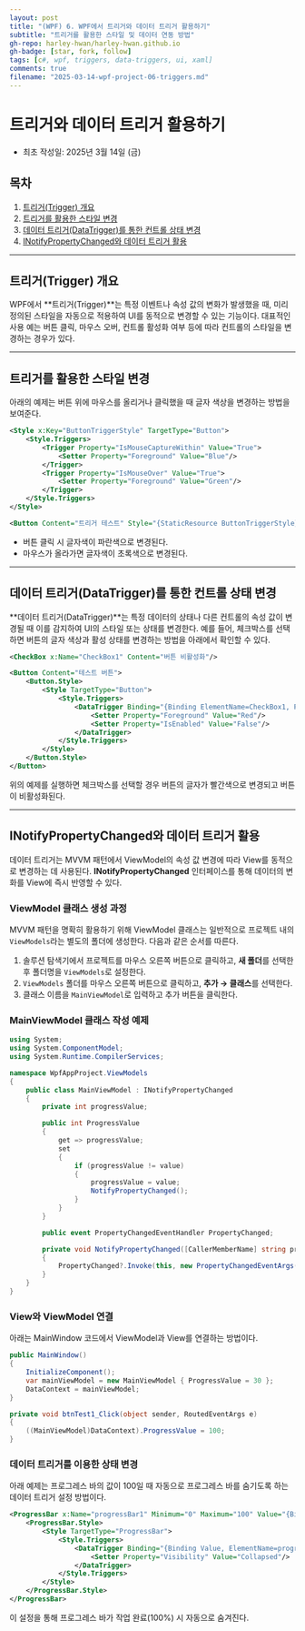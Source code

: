 ```yaml
---
layout: post
title: "(WPF) 6. WPF에서 트리거와 데이터 트리거 활용하기"
subtitle: "트리거를 활용한 스타일 및 데이터 연동 방법"
gh-repo: harley-hwan/harley-hwan.github.io
gh-badge: [star, fork, follow]
tags: [c#, wpf, triggers, data-triggers, ui, xaml]
comments: true
filename: "2025-03-14-wpf-project-06-triggers.md"
---
```


# 트리거와 데이터 트리거 활용하기

- 최초 작성일: 2025년 3월 14일 (금)

## 목차

1. [트리거(Trigger) 개요](#트리거trigger-개요)
2. [트리거를 활용한 스타일 변경](#트리거를-활용한-스타일-변경)
3. [데이터 트리거(DataTrigger)를 통한 컨트롤 상태 변경](#데이터-트리거datatrigger를-통한-컨트롤-상태-변경)
4. [INotifyPropertyChanged와 데이터 트리거 활용](#inotifypropertychanged와-데이터-트리거-활용)

---

## 트리거(Trigger) 개요

WPF에서 **트리거(Trigger)**는 특정 이벤트나 속성 값의 변화가 발생했을 때, 미리 정의된 스타일을 자동으로 적용하여 UI를 동적으로 변경할 수 있는 기능이다. 대표적인 사용 예는 버튼 클릭, 마우스 오버, 컨트롤 활성화 여부 등에 따라 컨트롤의 스타일을 변경하는 경우가 있다.

---

## 트리거를 활용한 스타일 변경

아래의 예제는 버튼 위에 마우스를 올리거나 클릭했을 때 글자 색상을 변경하는 방법을 보여준다.

```xml
<Style x:Key="ButtonTriggerStyle" TargetType="Button">
    <Style.Triggers>
        <Trigger Property="IsMouseCaptureWithin" Value="True">
            <Setter Property="Foreground" Value="Blue"/>
        </Trigger>
        <Trigger Property="IsMouseOver" Value="True">
            <Setter Property="Foreground" Value="Green"/>
        </Trigger>
    </Style.Triggers>
</Style>

<Button Content="트리거 테스트" Style="{StaticResource ButtonTriggerStyle}" />
```

- 버튼 클릭 시 글자색이 파란색으로 변경된다.
- 마우스가 올라가면 글자색이 초록색으로 변경된다.

---

## 데이터 트리거(DataTrigger)를 통한 컨트롤 상태 변경

**데이터 트리거(DataTrigger)**는 특정 데이터의 상태나 다른 컨트롤의 속성 값이 변경될 때 이를 감지하여 UI의 스타일 또는 상태를 변경한다. 예를 들어, 체크박스를 선택하면 버튼의 글자 색상과 활성 상태를 변경하는 방법을 아래에서 확인할 수 있다.

```xml
<CheckBox x:Name="CheckBox1" Content="버튼 비활성화"/>

<Button Content="테스트 버튼">
    <Button.Style>
        <Style TargetType="Button">
            <Style.Triggers>
                <DataTrigger Binding="{Binding ElementName=CheckBox1, Path=IsChecked}" Value="True">
                    <Setter Property="Foreground" Value="Red"/>
                    <Setter Property="IsEnabled" Value="False"/>
                </DataTrigger>
            </Style.Triggers>
        </Style>
    </Button.Style>
</Button>
```

위의 예제를 실행하면 체크박스를 선택할 경우 버튼의 글자가 빨간색으로 변경되고 버튼이 비활성화된다.

---

## INotifyPropertyChanged와 데이터 트리거 활용

데이터 트리거는 MVVM 패턴에서 ViewModel의 속성 값 변경에 따라 View를 동적으로 변경하는 데 사용된다. **INotifyPropertyChanged** 인터페이스를 통해 데이터의 변화를 View에 즉시 반영할 수 있다.

### ViewModel 클래스 생성 과정

MVVM 패턴을 명확히 활용하기 위해 ViewModel 클래스는 일반적으로 프로젝트 내의 `ViewModels`라는 별도의 폴더에 생성한다. 다음과 같은 순서를 따른다.

1. 솔루션 탐색기에서 프로젝트를 마우스 오른쪽 버튼으로 클릭하고, **새 폴더**를 선택한 후 폴더명을 `ViewModels`로 설정한다.
2. `ViewModels` 폴더를 마우스 오른쪽 버튼으로 클릭하고, **추가 → 클래스**를 선택한다.
3. 클래스 이름을 `MainViewModel`로 입력하고 추가 버튼을 클릭한다.

### MainViewModel 클래스 작성 예제

```csharp
using System;
using System.ComponentModel;
using System.Runtime.CompilerServices;

namespace WpfAppProject.ViewModels
{
    public class MainViewModel : INotifyPropertyChanged
    {
        private int progressValue;

        public int ProgressValue
        {
            get => progressValue;
            set
            {
                if (progressValue != value)
                {
                    progressValue = value;
                    NotifyPropertyChanged();
                }
            }
        }

        public event PropertyChangedEventHandler PropertyChanged;

        private void NotifyPropertyChanged([CallerMemberName] string propertyName = "")
        {
            PropertyChanged?.Invoke(this, new PropertyChangedEventArgs(propertyName));
        }
    }
}
```

### View와 ViewModel 연결

아래는 MainWindow 코드에서 ViewModel과 View를 연결하는 방법이다.

```csharp
public MainWindow()
{
    InitializeComponent();
    var mainViewModel = new MainViewModel { ProgressValue = 30 };
    DataContext = mainViewModel;
}

private void btnTest1_Click(object sender, RoutedEventArgs e)
{
    ((MainViewModel)DataContext).ProgressValue = 100;
}
```

### 데이터 트리거를 이용한 상태 변경

아래 예제는 프로그레스 바의 값이 100일 때 자동으로 프로그레스 바를 숨기도록 하는 데이터 트리거 설정 방법이다.

```xml
<ProgressBar x:Name="progressBar1" Minimum="0" Maximum="100" Value="{Binding ProgressValue}" Height="20">
    <ProgressBar.Style>
        <Style TargetType="ProgressBar">
            <Style.Triggers>
                <DataTrigger Binding="{Binding Value, ElementName=progressBar1}" Value="100">
                    <Setter Property="Visibility" Value="Collapsed"/>
                </DataTrigger>
            </Style.Triggers>
        </Style>
    </ProgressBar.Style>
</ProgressBar>
```

이 설정을 통해 프로그레스 바가 작업 완료(100%) 시 자동으로 숨겨진다.

